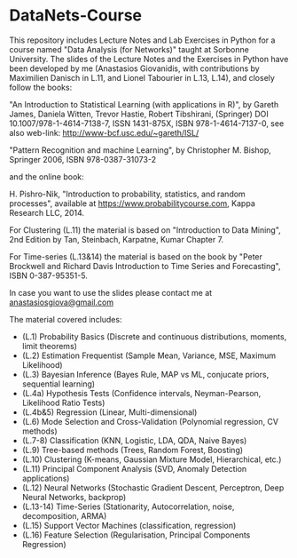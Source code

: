 # DataNets-Course
This repository includes Lecture Notes and Lab Exercises in Python for a course named "Data Analysis (for Networks)" taught at Sorbonne University. 
The slides of the Lecture Notes and the Exercises in Python have been developed by me (Anastasios Giovanidis, with contributions by Maximilien Danisch in L.11, and Lionel Tabourier in L.13, L.14), and closely follow the books:

"An Introduction to Statistical Learning (with applications in R)", by Gareth James, Daniela Witten, Trevor Hastie, Robert Tibshirani, (Springer) DOI 10.1007/978-1-4614-7138-7, ISSN 1431-875X, ISBN 978-1-4614-7137-0, see also web-link: http://www-bcf.usc.edu/~gareth/ISL/

"Pattern Recognition and machine Learning", by Christopher M. Bishop, Springer 2006, ISBN 978-0387-31073-2

and the online book:

H. Pishro-Nik, "Introduction to probability, statistics, and random processes", available at https://www.probabilitycourse.com, Kappa Research LLC, 2014.

For Clustering (L.11) the material is based on "Introduction to Data Mining", 2nd Edition by Tan, Steinbach, Karpatne, Kumar Chapter 7.

For Time-series (L.13&14) the material is based on the book by "Peter Brockwell and Richard Davis
Introduction to Time Series and Forecasting", ISBN 0-387-95351-5.

In case you want to use the slides please contact me at anastasiosgiova@gmail.com

The material covered includes:
- (L.1) Probability Basics (Discrete and continuous distributions, moments, limit theorems)
- (L.2) Estimation Frequentist (Sample Mean, Variance, MSE, Maximum Likelihood)
- (L.3) Bayesian Inference (Bayes Rule, MAP vs ML, conjucate priors, sequential learning)
- (L.4a) Hypothesis Tests (Confidence intervals, Neyman-Pearson, Likelihood Ratio Tests)
- (L.4b&5) Regression (Linear, Multi-dimensional)
- (L.6) Mode Selection and Cross-Validation (Polynomial regression, CV methods)
- (L.7-8) Classification (KNN, Logistic, LDA, QDA, Naive Bayes)
- (L.9) Tree-based methods (Trees, Random Forest, Boosting)
- (L.10) Clustering (K-means, Gaussian Mixture Model, Hierarchical, etc.)
- (L.11) Principal Component Analysis (SVD, Anomaly Detection applications)
- (L.12) Neural Networks (Stochastic Gradient Descent, Perceptron, Deep Neural Networks, backprop)
- (L.13-14) Time-Series (Stationarity, Autocorrelation, noise, decomposition, ARMA)
- (L.15) Support Vector Machines (classification, regression)
- (L.16) Feature Selection (Regularisation, Principal Components Regression)


